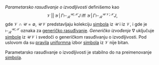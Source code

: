 
*Parametarsko rasuđivanje o izvodljivosti* definišemo kao
$$
\mathcal{V}\,||\,\mathcal{Y}\,|\,\Gamma\vdash_{\mathcal{R}}^{\mathcal{U};\mathcal{X}}J\;\text{iff}\;\mathcal{Y}\,|\,\Gamma\vdash_{\mathcal{R}}^{\mathcal{U\,V;X}}J,
$$
gde $\mathcal{V}\cap\mathcal{U}=\emptyset$, $\mathcal{U}\,\mathcal{V}$ predstavljaju kolekciju [simbola](Simboli) iz $\mathcal{U}$ i iz $\mathcal{V}$, i gde je $\vdash_{\mathcal{R}}^{\mathcal{U;X}}$ oznaka za [generičko rasuđivanje](Opšta%20rasuđivanja.md). *Generičko izvođenje* $\nabla$ uključuje [simbole](Simboli) iz $\mathcal{U\,V}$ i svedoči o generičkom rasuđivanju o izvodljivosti. Pod uslovom da su [pravila](Pravila%20zaključivanja.md) [uniformna](Uniformna%20pravila%20zaključivanja.md) izbor [simbola](Simboli) iz $\mathcal{V}$ nije bitan.

Parametarsko rasuđivanje o izvodljivosti je stabilno do na preimenovanje [simbola](Simboli).